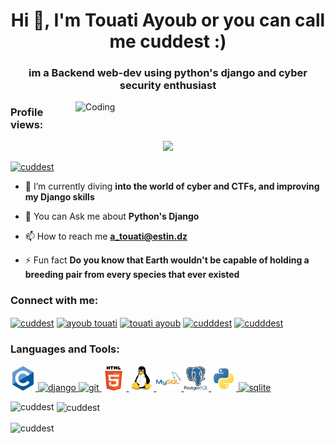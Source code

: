 <h1 align="center">Hi 👋, I'm Touati Ayoub or you can call me cuddest :)</h1>
<h3 align="center">im a Backend web-dev using python's django and cyber security enthusiast</h3>
<img align="right" alt="Coding" width="400" src="https://pbs.twimg.com/media/FwtB8b_X0AASZdD?format=jpg&name=medium">

<h3 align="left">Profile views:</h3>
<div align="center">
  <img src="https://profile-counter.glitch.me/cuddest/count.svg?"  />
</div>



<p align="left"> <a href="https://github.com/ryo-ma/github-profile-trophy"><img src="https://github-profile-trophy.vercel.app/?username=cuddest" alt="cuddest" /></a> </p>

- 🌱 I’m currently diving **into the world of cyber and CTFs, and improving my Django skills**

- 💬 You can Ask me about **Python's Django**

- 📫 How to reach me **a_touati@estin.dz**

- ⚡ Fun fact **Do you know that Earth wouldn't be capable of holding a breeding pair from every species that ever existed**

<h3 align="left">Connect with me:</h3>
<p align="left">
<a href="https://twitter.com/cuddest" target="blank"><img align="center" src="https://raw.githubusercontent.com/rahuldkjain/github-profile-readme-generator/master/src/images/icons/Social/twitter.svg" alt="cuddest" height="30" width="40" /></a>
<a href="https://linkedin.com/in/ayoub touati" target="blank"><img align="center" src="https://raw.githubusercontent.com/rahuldkjain/github-profile-readme-generator/master/src/images/icons/Social/linked-in-alt.svg" alt="ayoub touati" height="30" width="40" /></a>
<a href="https://fb.com/touati ayoub" target="blank"><img align="center" src="https://raw.githubusercontent.com/rahuldkjain/github-profile-readme-generator/master/src/images/icons/Social/facebook.svg" alt="touati ayoub" height="30" width="40" /></a>
<a href="https://instagram.com/cudddest" target="blank"><img align="center" src="https://raw.githubusercontent.com/rahuldkjain/github-profile-readme-generator/master/src/images/icons/Social/instagram.svg" alt="cudddest" height="30" width="40" /></a>
<a href="https://discord.gg/cudddest" target="blank"><img align="center" src="https://raw.githubusercontent.com/rahuldkjain/github-profile-readme-generator/master/src/images/icons/Social/discord.svg" alt="cudddest" height="30" width="40" /></a>
</p>

<h3 align="left">Languages and Tools:</h3>
<p align="left"> <a href="https://www.cprogramming.com/" target="_blank" rel="noreferrer"> <img src="https://raw.githubusercontent.com/devicons/devicon/master/icons/c/c-original.svg" alt="c" width="40" height="40"/> </a> <a href="https://www.djangoproject.com/" target="_blank" rel="noreferrer"> <img src="https://cdn.worldvectorlogo.com/logos/django.svg" alt="django" width="40" height="40"/> </a> <a href="https://git-scm.com/" target="_blank" rel="noreferrer"> <img src="https://www.vectorlogo.zone/logos/git-scm/git-scm-icon.svg" alt="git" width="40" height="40"/> </a> <a href="https://www.w3.org/html/" target="_blank" rel="noreferrer"> <img src="https://raw.githubusercontent.com/devicons/devicon/master/icons/html5/html5-original-wordmark.svg" alt="html5" width="40" height="40"/> </a> <a href="https://www.linux.org/" target="_blank" rel="noreferrer"> <img src="https://raw.githubusercontent.com/devicons/devicon/master/icons/linux/linux-original.svg" alt="linux" width="40" height="40"/> </a> <a href="https://www.mysql.com/" target="_blank" rel="noreferrer"> <img src="https://raw.githubusercontent.com/devicons/devicon/master/icons/mysql/mysql-original-wordmark.svg" alt="mysql" width="40" height="40"/> </a> <a href="https://www.postgresql.org" target="_blank" rel="noreferrer"> <img src="https://raw.githubusercontent.com/devicons/devicon/master/icons/postgresql/postgresql-original-wordmark.svg" alt="postgresql" width="40" height="40"/> </a> <a href="https://www.python.org" target="_blank" rel="noreferrer"> <img src="https://raw.githubusercontent.com/devicons/devicon/master/icons/python/python-original.svg" alt="python" width="40" height="40"/> </a> <a href="https://www.sqlite.org/" target="_blank" rel="noreferrer"> <img src="https://www.vectorlogo.zone/logos/sqlite/sqlite-icon.svg" alt="sqlite" width="40" height="40"/> </a> </p>

<p><img align="left" src="https://github-readme-stats.vercel.app/api/top-langs?username=cuddest&show_icons=true&locale=en&layout=compact" alt="cuddest" /></p>

<p>&nbsp;<img align="center" src="https://github-readme-stats.vercel.app/api?username=cuddest&show_icons=true&locale=en" alt="cuddest" /></p>

<p><img align="center" src="https://github-readme-streak-stats.herokuapp.com/?user=cuddest&" alt="cuddest" /></p>
